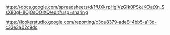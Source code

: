 https://docs.google.com/spreadsheets/d/1fUXkrpHgIVzGik0PSkJKOatXn_SsX80gH8OjOsOOlXQ/edit?usp=sharing

https://lookerstudio.google.com/reporting/c3ca8379-ade8-4bb5-a13d-c33e3a02c9dc
